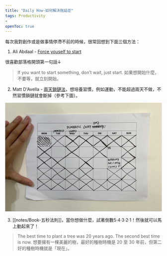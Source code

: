```yaml
---
title: "Daily How-如何解決拖延症"
tags: Productivity
- 
openToc: true
---
```


每次我對創作或是做事情停滯不前的時候，很常回想到下面三個方法：

1. Ali Abdaal - [Force youself to start](https://aliabdaal.com/force-yourself-to-start/)

很喜歡部落格開頭第一句話↓
> If you want to start something, don’t wait, just start. 如果想開始什麼，不要等，就立刻開始。  
  
2. Matt D'Avella - [兩天鎖鏈法](https://www.youtube.com/watch?v=bfLHTLQZ5nc)，想培養習慣，例如運動，不能超過兩天不做，不然習慣鎖鏈就會斷掉（參考下圖）。

![2 Day Rule](notes/images/2_day_rule.jpg)

3. [[notes/Book-五秒法則]]，當你想做什麼，試著倒數5‧4‧3‧2‧1！然後就可以馬上動起來了！

> The best time to plant a tree was 20 years ago. The second best time is now. 想要擁有一棵美麗的樹，最好的種樹時機是 20 至 30 年前，但第二好的種樹時機就是「現在」。